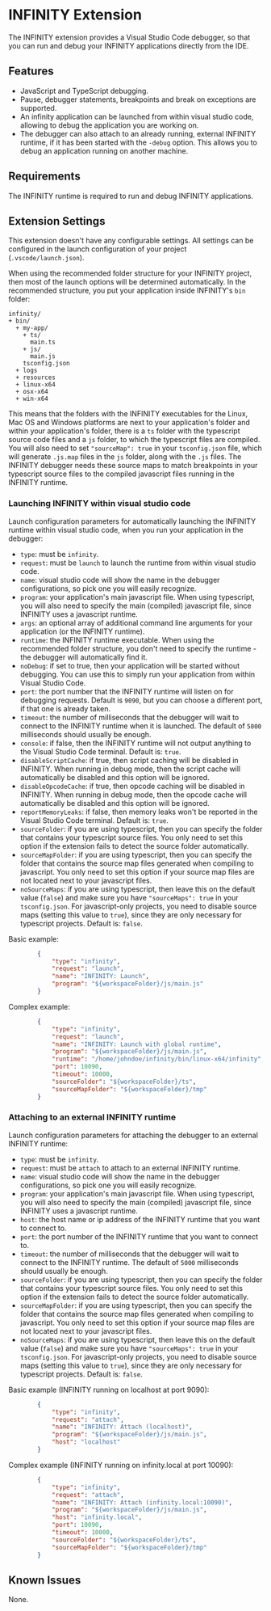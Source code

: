 # INFINITY Extension

The INFINITY extension provides a Visual Studio Code debugger, so that you can run and debug your INFINITY applications
directly from the IDE.


## Features

- JavaScript and TypeScript debugging.
- Pause, debugger statements, breakpoints and break on exceptions are supported.
- An infinity application can be launched from within visual studio code, allowing to debug the application you are working on.
- The debugger can also attach to an already running, external INFINITY runtime, if it has been started with the `-debug` option. This allows you to debug an application running on another machine.


## Requirements

The INFINITY runtime is required to run and debug INFINITY applications.


## Extension Settings

This extension doesn't have any configurable settings. All settings can be configured in the launch configuration of your project (`.vscode/launch.json`).

When using the recommended folder structure for your INFINITY project, then most of the launch options will be determined automatically. In the recommended structure, you put your application inside INFINITY's `bin` folder:

```
infinity/
+ bin/
  + my-app/
    + ts/
      main.ts
    + js/
      main.js
    tsconfig.json
  + logs
  + resources
  + linux-x64
  + osx-x64
  + win-x64
```

This means that the folders with the INFINITY executables for the Linux, Mac OS and Windows platforms are next to your application's folder and within your application's folder, there is a `ts` folder with the typescript source code files and a `js` folder, to which the typescript files are compiled. You will also need to set `"sourceMap": true` in your `tsconfig.json` file, which will generate `.js.map` files in the `js` folder, along with the `.js` files. The INFINITY debugger needs these source maps to match breakpoints in your typescript source files to the compiled javascript files running in the INFINITY runtime.


### Launching INFINITY within visual studio code

Launch configuration parameters for automatically launching the INFINITY runtime within visual studio code, when you run your application in the debugger:

- `type`: must be `infinity`.
- `request`: must be `launch` to launch the runtime from within visual studio code.
- `name`: visual studio code will show the name in the debugger configurations, so pick one you will easily recognize.
- `program`: your application's main javascript file. When using typescript, you will also need to specify the main (compiled) javascript file, since INFINITY uses a javascript runtime.
- `args`: an optional array of additional command line arguments for your application (or the INFINITY runtime).
- `runtime`: the INFINITY runtime executable. When using the recommended folder structure, you don't need to specify the runtime - the debugger will automatically find it.
- `noDebug`: if set to true, then your application will be started without debugging. You can use this to simply run your application from within Visual Studio Code.
- `port`: the port number that the INFINITY runtime will listen on for debugging requests. Default is `9090`, but you can choose a different port, if that one is already taken.
- `timeout`: the number of milliseconds that the debugger will wait to connect to the INFINITY runtime when it is launched. The default of `5000` milliseconds should usually be enough.
- `console`: if false, then the INFINITY runtime will not output anything to the Visual Studio Code terminal. Default is: `true`.
- `disableScriptCache`: if true, then script caching will be disabled in INFINITY. When running in debug mode, then the script cache will automatically be disabled and this option will be ignored.
- `disableOpcodeCache`: if true, then opcode caching will be disabled in INFINITY. When running in debug mode, then the opcode cache will automatically be disabled and this option will be ignored.
- `reportMemoryLeaks`: if false, then memory leaks won't be reported in the Visual Studio Code terminal. Default is: `true`.
- `sourceFolder`: if you are using typescript, then you can specify the folder that contains your typescript source files. You only need to set this option if the extension fails to detect the source folder automatically.
- `sourceMapFolder`: if you are using typescript, then you can specify the folder that contains the source map files generated when compiling to javascript. You only need to set this option if your source map files are not located next to your javascript files.
- `noSourceMaps`: if you are using typescript, then leave this on the default value (`false`) and make sure you have `"sourceMaps": true` in your `tsconfig.json`. For javascript-only projects, you need to disable source maps (setting this value to `true`), since they are only necessary for typescript projects. Default is: `false`.


Basic example:

```json
        {
            "type": "infinity",
            "request": "launch",
            "name": "INFINITY: Launch",
            "program": "${workspaceFolder}/js/main.js"
        }
```

Complex example:

```json
        {
            "type": "infinity",
            "request": "launch",
            "name": "INFINITY: Launch with global runtime",
            "program": "${workspaceFolder}/js/main.js",
            "runtime": "/home/johndoe/infinity/bin/linux-x64/infinity",
            "port": 10090,
            "timeout": 10000,
            "sourceFolder": "${workspaceFolder}/ts",
            "sourceMapFolder": "${workspaceFolder}/tmp"
        }
```


### Attaching to an external INFINITY runtime

Launch configuration parameters for attaching the debugger to an external INFINITY runtime:

- `type`: must be `infinity`.
- `request`: must be `attach` to attach to an external INFINITY runtime.
- `name`: visual studio code will show the name in the debugger configurations, so pick one you will easily recognize.
- `program`: your application's main javascript file. When using typescript, you will also need to specify the main (compiled) javascript file, since INFINITY uses a javascript runtime.
- `host`: the host name or ip address of the INFINITY runtime that you want to connect to.
- `port`: the port number of the INFINITY runtime that you want to connect to.
- `timeout`: the number of milliseconds that the debugger will wait to connect to the INFINITY runtime. The default of `5000` milliseconds should usually be enough.
- `sourceFolder`: if you are using typescript, then you can specify the folder that contains your typescript source files. You only need to set this option if the extension fails to detect the source folder automatically.
- `sourceMapFolder`: if you are using typescript, then you can specify the folder that contains the source map files generated when compiling to javascript. You only need to set this option if your source map files are not located next to your javascript files.
- `noSourceMaps`: if you are using typescript, then leave this on the default value (`false`) and make sure you have `"sourceMaps": true` in your `tsconfig.json`. For javascript-only projects, you need to disable source maps (setting this value to `true`), since they are only necessary for typescript projects. Default is: `false`.


Basic example (INFINITY running on localhost at port 9090):

```json
        {
            "type": "infinity",
            "request": "attach",
            "name": "INFINITY: Attach (localhost)",
            "program": "${workspaceFolder}/js/main.js",
            "host": "localhost"
        }
```

Complex example (INFINITY running on infinity.local at port 10090):

```json
        {
            "type": "infinity",
            "request": "attach",
            "name": "INFINITY: Attach (infinity.local:10090)",
            "program": "${workspaceFolder}/js/main.js",
            "host": "infinity.local",
            "port": 10090,
            "timeout": 10000,
            "sourceFolder": "${workspaceFolder}/ts",
            "sourceMapFolder": "${workspaceFolder}/tmp"
        }
```


## Known Issues

None.
